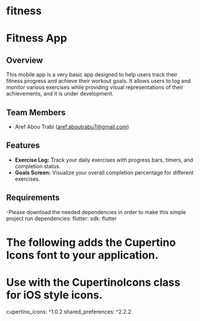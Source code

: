# fitness
# Fitness App

## Overview

This mobile app is a very basic app designed to help users track their fitness progress and achieve their workout goals. It allows users to log and monitor various exercises while providing visual representations of their achievements, and it is under development.

## Team Members

- Aref Abou Trabi (aref.aboutrabu7@gmail.com)

## Features

- **Exercise Log:** Track your daily exercises with progress bars, timers, and completion status.
- **Goals Screen:** Visualize your overall completion percentage for different exercises.
## Requirements

-Please download the needed dependencies in order to make this simple project run
dependencies:
  flutter:
    sdk: flutter
  # The following adds the Cupertino Icons font to your application.
  # Use with the CupertinoIcons class for iOS style icons.
  cupertino_icons: ^1.0.2
  shared_preferences: ^2.2.2


